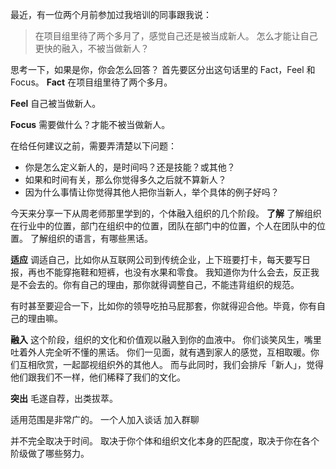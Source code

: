 最近，有一位两个月前参加过我培训的同事跟我说：
>在项目组里待了两个多月了，感觉自己还是被当成新人。
怎么才能让自己更快的融入，不被当做新人？

思考一下，如果是你，你会怎么回答？
首先要区分出这句话里的 Fact，Feel 和 Focus。
**Fact**
在项目组里待了两个多月。

**Feel**
自己被当做新人。

**Focus**
需要做什么？才能不被当做新人。

在给任何建议之前，需要弄清楚以下问题：
* 你是怎么定义新人的，是时间吗？还是技能？或其他？
* 如果和时间有关，那么你觉得多久之后就不算新人？
* 因为什么事情让你觉得其他人把你当新人，举个具体的例子好吗？

今天来分享一下从周老师那里学到的，个体融入组织的几个阶段。
**了解**
了解组织在行业中的位置，部门在组织中的位置，团队在部门中的位置，个人在团队中的位置。
了解组织的语言，有哪些黑话。

**适应**
调适自己，比如你从互联网公司到传统企业，上下班要打卡，每天要写日报，再也不能穿拖鞋和短裤，也没有水果和零食。
我知道你为什么会去，反正我是不会去的。你有自己的理由，那你就得调整自己，不能违背组织的规范。

有时甚至要迎合一下，比如你的领导吃拍马屁那套，你就得迎合他。毕竟，你有自己的理由嘛。

**融入**
这个阶段，组织的文化和价值观以融入到你的血液中。
你们谈笑风生，嘴里吐着外人完全听不懂的黑话。
你们一见面，就有遇到家人的感觉，互相取暖。你们互相欣赏，一起鄙视组织外的其他人。
而与此同时，我们会排斥「新人」，觉得他们跟我们不一样，他们稀释了我们的文化。

**突出**
毛遂自荐，出类拔萃。

适用范围是非常广的。
一个人加入谈话
加入群聊

并不完全取决于时间。
取决于你个体和组织文化本身的匹配度，取决于你在各个阶级做了哪些努力。
